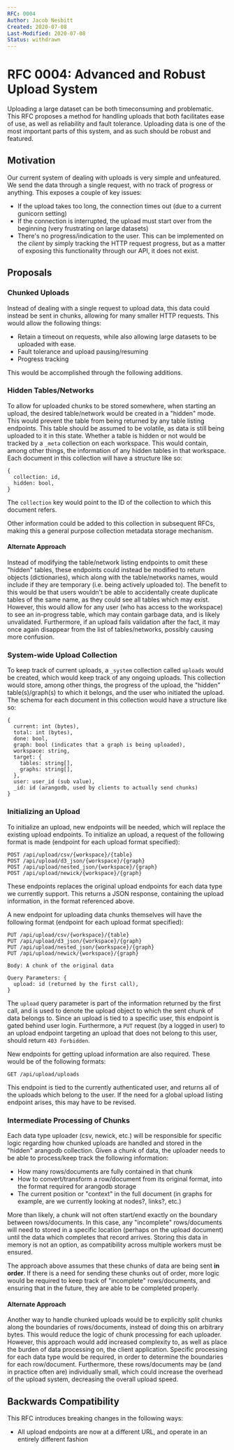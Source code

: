```yaml
---
RFC: 0004
Author: Jacob Nesbitt
Created: 2020-07-08
Last-Modified: 2020-07-08
Status: withdrawn
---
```


# RFC 0004: Advanced and Robust Upload System

Uploading a large dataset can be both timeconsuming and problematic. This RFC proposes a method for handling uploads that both facilitates ease of use, as well as reliability and fault tolerance. Uploading data is one of the most important parts of this system, and as such should be robust and featured.

## Motivation

Our current system of dealing with uploads is very simple and unfeatured. We send the data through a single request, with no track of progress or anything. This exposes a couple of key issues:

* If the upload takes too long, the connection times out (due to a current gunicorn setting)
* If the connection is interrupted, the upload must start over from the beginning (very frustrating on large datasets)
* There's no progress/indication to the user. This can be implemented on the _client_ by simply tracking the HTTP request progress, but as a matter of exposing this functionality through our API, it does not exist.

## Proposals

### Chunked Uploads
Instead of dealing with a single request to upload data, this data could instead be sent in chunks, allowing for many smaller HTTP requests. This would allow the following things:
* Retain a timeout on requests, while also allowing large datasets to be uploaded with ease.
* Fault tolerance and upload pausing/resuming
* Progress tracking

This would be accomplished through the following additions.

### Hidden Tables/Networks
To allow for uploaded chunks to be stored somewhere, when starting an upload, the desired table/network would be created in a "hidden" mode. This would prevent the table from being returned by any table listing endpoints. This table should be assumed to be volatile, as data is still being uploaded to it in this state. Whether a table is hidden or not would be tracked by a `_meta` collection on each workspace. This would contain, among other things, the information of any hidden tables in that workspace. Each document in this collection will have a structure like so:

```
{
  collection: id,
  hidden: bool,
}
```

The `collection` key would point to the ID of the collection to which this document refers.

Other information could be added to this collection in subsequent RFCs, making this a general purpose collection metadata storage mechanism.

#### Alternate Approach
Instead of modifying the table/network listing endpoints to omit these "hidden" tables, these endpoints could instead be modified to return objects (dictionaries), which along with the table/networks names, would include if they are temporary (i.e. being actively uploaded to). The benefit to this would be that users wouldn't be able to accidentally create duplicate tables of the same name, as they could see all tables which may exist. However, this would allow for any user (who has access to the workspace) to see an in-progress table, which may contain garbage data, and is likely unvalidated. Furthermore, if an upload fails validation after the fact, it may once again disappear from the list of tables/networks, possibly causing more confusion.

### System-wide Upload Collection
To keep track of current uploads, a `_system` collection called `uploads` would be created, which would keep track of any ongoing uploads. This collection would store, among other things, the progress of the upload, the "hidden" table(s)/graph(s) to which it belongs, and the user who initiated the upload. The schema for each document in this collection would have a structure like so:

```
{
  current: int (bytes),
  total: int (bytes),
  done: bool,
  graph: bool (indicates that a graph is being uploaded),
  workspace: string,
  target: {
    tables: string[],
    graphs: string[],
  },
  user: user_id (sub value),
  _id: id (arangodb, used by clients to actually send chunks)
}
```

### Initializing an Upload
To initialize an upload, new endpoints will be needed, which will replace the existing upload endpoints. To initialize an upload, a request of the following format is made (endpoint for each upload format specified):

```
POST /api/upload/csv/{workspace}/{table}
POST /api/upload/d3_json/{workspace}/{graph}
POST /api/upload/nested_json/{workspace}/{graph}
POST /api/upload/newick/{workspace}/{graph}
```

These endpoints replaces the original upload endpoints for each data type we currently support. This returns a JSON response, containing the upload information, in the format referenced above.

A new endpoint for uploading data chunks themselves will have the following format (endpoint for each upload format specified):

```
PUT /api/upload/csv/{workspace}/{table}
PUT /api/upload/d3_json/{workspace}/{graph}
PUT /api/upload/nested_json/{workspace}/{graph}
PUT /api/upload/newick/{workspace}/{graph}

Body: A chunk of the original data

Query Parameters: {
  upload: id (returned by the first call),
}
```

The `upload` query parameter is part of the information returned by the first call, and is used to denote the upload object to which the sent chunk of data belongs to. Since an upload is tied to a specific user, this endpoint is gated behind user login. Furthermore, a `PUT` request (by a logged in user) to an upload endpoint targeting an upload that does not belong to this user, should return `403 Forbidden`.


New endpoints for getting upload information are also required. These would be of the following formats:

```
GET /api/upload/uploads
```

This endpoint is tied to the currently authenticated user, and returns all of the uploads which belong to the user. If the need for a global upload listing endpoint arises, this may have to be revised.


### Intermediate Processing of Chunks

Each data type uploader (csv, newick, etc.) will be responsible for specific logic regarding how chunked uploads are handled and stored in the "hidden" arangodb collection. Given a chunk of data, the uploader needs to be able to process/keep track the following information:

* How many rows/documents are fully contained in that chunk
* How to convert/transform a row/document from its original format, into the format required for arangodb storage
* The current position or "context" in the full document (in graphs for example, are we currently looking at nodes?, links?, etc.)

More than likely, a chunk will not often start/end exactly on the boundary between rows/documents. In this case, any "incomplete" rows/documents will need to stored in a specific location (perhaps on the upload document) until the data which completes that record arrives. Storing this data in memory is not an option, as compatibility across multiple workers must be ensured.

The approach above assumes that these chunks of data are being sent **in order**. If there is a need for sending these chunks out of order, more logic would be required to keep track of "incomplete" rows/documents, and ensuring that in the future, they are able to be completed properly.

#### Alternate Approach
Another way to handle chunked uploads would be to explicitly split chunks along the boundaries of rows/documents, instead of doing this on arbitrary bytes. This would reduce the logic of chunk processing for each uploader. However, this approach would add increased complexity to, as well as place the burden of data processing on, the client application. Specific processing for each data type would be required, in order to determine the boundaries for each row/document. Furthermore, these rows/documents may be (and in practice often are) individually small, which could increase the overhead of the upload system, decreasing the overall upload speed.


## Backwards Compatibility

This RFC introduces breaking changes in the following ways:

* All upload endpoints are now at a different URL, and operate in an entirely different fashion
